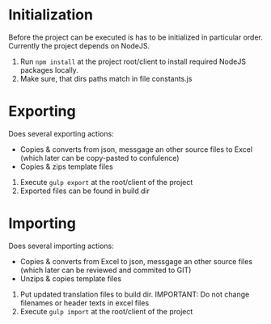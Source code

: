 # Initialization #

Before the project can be executed is has to be initialized in particular order. Currently the project depends on NodeJS.

 1. Run `npm install` at the project root/client to install required NodeJS packages locally.
 2. Make sure, that dirs paths match in file constants.js

# Exporting #

Does several exporting actions:
* Copies & converts from json, messgage an other source files to Excel (which later can be copy-pasted to confulence)
* Copies & zips template files

 1. Execute `gulp export` at the root/client of the project 
 2. Exported files can be found in build dir

# Importing #

Does several importing actions:
* Copies & converts from Excel to json, messgage an other source files (which later can be reviewed and commited to GIT)
* Unzips & copies template files

 1. Put updated translation files to build dir. IMPORTANT: Do not change filenames or header texts in excel files
 2. Execute `gulp import` at the root/client of the project 
 